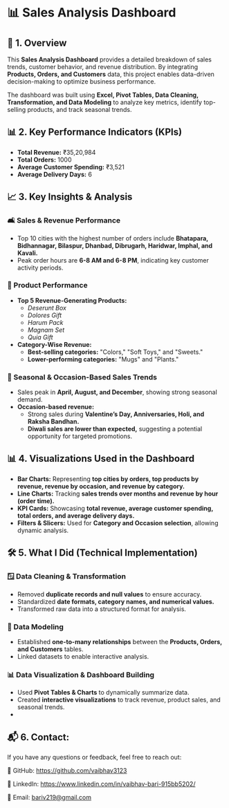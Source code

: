 # 📊 Sales Analysis Dashboard  

## 📌 1. Overview  
This **Sales Analysis Dashboard** provides a detailed breakdown of sales trends, customer behavior, and revenue distribution. By integrating **Products, Orders, and Customers** data, this project enables data-driven decision-making to optimize business performance.  

The dashboard was built using **Excel, Pivot Tables, Data Cleaning, Transformation, and Data Modeling** to analyze key metrics, identify top-selling products, and track seasonal trends.  

## 📊 2. Key Performance Indicators (KPIs)  

- **Total Revenue:** ₹35,20,984  
- **Total Orders:** 1000  
- **Average Customer Spending:** ₹3,521  
- **Average Delivery Days:** 6  

## 📈 3. Key Insights & Analysis  

### 🛋️ Sales & Revenue Performance  
- Top 10 cities with the highest number of orders include **Bhatapara, Bidhannagar, Bilaspur, Dhanbad, Dibrugarh, Haridwar, Imphal, and Kavali.**  
- Peak order hours are **6-8 AM and 6-8 PM**, indicating key customer activity periods.  

### 🎁 Product Performance  
- **Top 5 Revenue-Generating Products:**  
  - *Deserunt Box*  
  - *Dolores Gift*  
  - *Harum Pack*  
  - *Magnam Set*  
  - *Quia Gift*  
- **Category-Wise Revenue:**  
  - **Best-selling categories:** "Colors," "Soft Toys," and "Sweets."  
  - **Lower-performing categories:** "Mugs" and "Plants."  

### 🎊 Seasonal & Occasion-Based Sales Trends  
- Sales peak in **April, August, and December**, showing strong seasonal demand.  
- **Occasion-based revenue:**  
  - Strong sales during **Valentine’s Day, Anniversaries, Holi, and Raksha Bandhan.**  
  - **Diwali sales are lower than expected,** suggesting a potential opportunity for targeted promotions.  

## 📊 4. Visualizations Used in the Dashboard  
- **Bar Charts:** Representing **top cities by orders, top products by revenue, revenue by occasion, and revenue by category.**  
- **Line Charts:** Tracking **sales trends over months and revenue by hour (order time).**  
- **KPI Cards:** Showcasing **total revenue, average customer spending, total orders, and average delivery days.**  
- **Filters & Slicers:** Used for **Category and Occasion selection**, allowing dynamic analysis.  

## 🛠️ 5. What I Did (Technical Implementation)  

### 🪟 Data Cleaning & Transformation  
- Removed **duplicate records and null values** to ensure accuracy.  
- Standardized **date formats, category names, and numerical values.**  
- Transformed raw data into a structured format for analysis.  

### 🔗 Data Modeling  
- Established **one-to-many relationships** between the **Products, Orders, and Customers** tables.  
- Linked datasets to enable interactive analysis.  

### 📊 Data Visualization & Dashboard Building  
- Used **Pivot Tables & Charts** to dynamically summarize data.  
- Created **interactive visualizations** to track revenue, product sales, and seasonal trends.
- 

## 📬 6. Contact:
If you have any questions or feedback, feel free to reach out:

🔗 GitHub: https://github.com/vaibhav3123
 
💼 LinkedIn: https://www.linkedin.com/in/vaibhav-bari-915bb5202/

📧 Email: bariv219@gmail.com 
